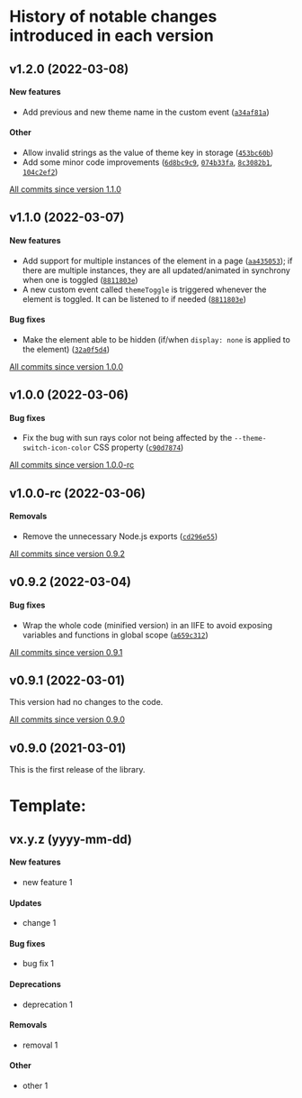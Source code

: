 # History of notable changes introduced in each version

## v1.2.0 (2022-03-08)
#### New features
  - Add previous and new theme name in the custom event ([`a34af81a`](https://github.com/mahozad/theme-switch/commit/a34af81a))
#### Other
  - Allow invalid strings as the value of theme key in storage ([`453bc60b`](https://github.com/mahozad/theme-switch/commit/453bc60b))
  - Add some minor code improvements ([`6d8bc9c9`](https://github.com/mahozad/theme-switch/commit/6d8bc9c9), [`074b33fa`](https://github.com/mahozad/theme-switch/commit/074b33fa), [`8c3082b1`](https://github.com/mahozad/theme-switch/commit/8c3082b1), [`104c2ef2`](https://github.com/mahozad/theme-switch/commit/104c2ef2))

[All commits since version 1.1.0](https://github.com/mahozad/theme-switch/compare/v1.1.0...v1.2.0)

## v1.1.0 (2022-03-07)
#### New features
  - Add support for multiple instances of the element in a page ([`aa435053`](https://github.com/mahozad/theme-switch/commit/aa435053));
    if there are multiple instances, they are all updated/animated in synchrony when one is toggled ([`8811803e`](https://github.com/mahozad/theme-switch/commit/8811803e))
  - A new custom event called `themeToggle` is triggered whenever the element is toggled. It can be listened to if needed ([`8811803e`](https://github.com/mahozad/theme-switch/commit/8811803e))
#### Bug fixes
  - Make the element able to be hidden (if/when `display: none` is applied to the element) ([`32a0f5d4`](https://github.com/mahozad/theme-switch/commit/32a0f5d4))

[All commits since version 1.0.0](https://github.com/mahozad/theme-switch/compare/v1.0.0...v1.1.0)

## v1.0.0 (2022-03-06)
#### Bug fixes
  - Fix the bug with sun rays color not being affected by the `--theme-switch-icon-color` CSS property ([`c90d7874`](https://github.com/mahozad/theme-switch/commit/c90d7874))

[All commits since version 1.0.0-rc](https://github.com/mahozad/theme-switch/compare/v1.0.0-rc...v1.0.0)

## v1.0.0-rc (2022-03-06)
#### Removals
  - Remove the unnecessary Node.js exports ([`cd296e55`](https://github.com/mahozad/theme-switch/commit/cd296e55))

[All commits since version 0.9.2](https://github.com/mahozad/theme-switch/compare/v0.9.2...v1.0.0-rc)

## v0.9.2 (2022-03-04)
#### Bug fixes
  - Wrap the whole code (minified version) in an IIFE to avoid exposing variables and functions in global scope ([`a659c312`](https://github.com/mahozad/theme-switch/commit/a659c312))

[All commits since version 0.9.1](https://github.com/mahozad/theme-switch/compare/v0.9.1...v0.9.2)

## v0.9.1 (2022-03-01)
This version had no changes to the code.

[All commits since version 0.9.0](https://github.com/mahozad/theme-switch/compare/v0.9.0...v0.9.1)

## v0.9.0 (2021-03-01)
This is the first release of the library.


[comment]: <> (NOTE: Be aware that modifying the format of this file might impact the script that makes the body of GitHub releases)


# Template:
## vx.y.z (yyyy-mm-dd)
#### New features
  - new feature 1
#### Updates
  - change 1
#### Bug fixes
  - bug fix 1
#### Deprecations
  - deprecation 1
#### Removals
  - removal 1
#### Other
  - other 1
